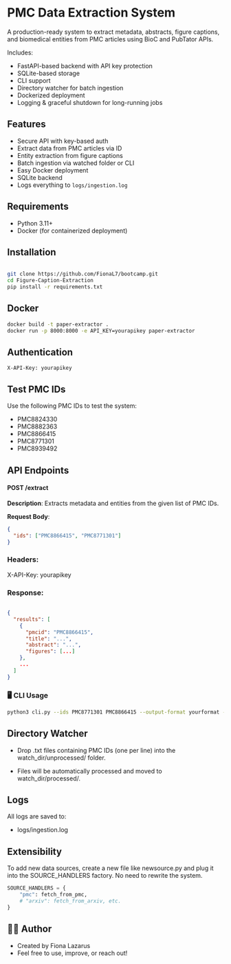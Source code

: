 # PMC Data Extraction System

A production-ready system to extract metadata, abstracts, figure captions, and biomedical entities from PMC articles using BioC and PubTator APIs.

Includes:

- FastAPI-based backend with API key protection
- SQLite-based storage
- CLI support
- Directory watcher for batch ingestion
- Dockerized deployment
- Logging & graceful shutdown for long-running jobs

## Features

- Secure API with key-based auth
- Extract data from PMC articles via ID
- Entity extraction from figure captions
- Batch ingestion via watched folder or CLI
- Easy Docker deployment
- SQLite backend
- Logs everything to `logs/ingestion.log`

## Requirements

- Python 3.11+
- Docker (for containerized deployment)

## Installation

```bash

git clone https://github.com/FionaL7/bootcamp.git
cd Figure-Caption-Extraction
pip install -r requirements.txt
```

## Docker

```bash
docker build -t paper-extractor .
docker run -p 8000:8000 -e API_KEY=yourapikey paper-extractor
```

## Authentication

```http
X-API-Key: yourapikey
```

## Test PMC IDs

Use the following PMC IDs to test the system:

- PMC8824330
- PMC8882363
- PMC8866415
- PMC8771301
- PMC8939492

## API Endpoints

#### POST /extract

**Description**: Extracts metadata and entities from the given list of PMC IDs.

**Request Body**:

```json
{
  "ids": ["PMC8866415", "PMC8771301"]
}
```

### Headers:

X-API-Key: yourapikey

### Response:

```json

{
  "results": [
    {
      "pmcid": "PMC8866415",
      "title": "...",
      "abstract": "...",
      "figures": [...]
    },
    ...
  ]
}
```

### 🖥️ CLI Usage

```bash
python3 cli.py --ids PMC8771301 PMC8866415 --output-format yourformat --save-to filename --api-key yourapikey
```

## Directory Watcher

- Drop .txt files containing PMC IDs (one per line) into the watch_dir/unprocessed/ folder.

- Files will be automatically processed and moved to watch_dir/processed/.

## Logs

All logs are saved to:

- logs/ingestion.log

## Extensibility

To add new data sources, create a new file like newsource.py and plug it into the SOURCE_HANDLERS factory. No need to rewrite the system.

```python
SOURCE_HANDLERS = {
    "pmc": fetch_from_pmc,
    # "arxiv": fetch_from_arxiv, etc.
}
```

## 🙋‍♀️ Author

- Created by Fiona Lazarus
- Feel free to use, improve, or reach out!
